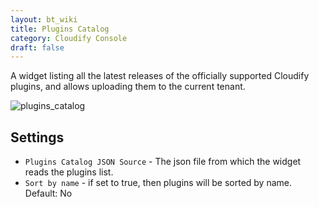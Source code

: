 ```yaml
---
layout: bt_wiki
title: Plugins Catalog
category: Cloudify Console
draft: false
---
```

A widget listing all the latest releases of the officially supported Cloudify plugins, and allows uploading them to the current tenant. 

![plugins_catalog]( /images/ui/widgets/plugins-catalog.png )


## Settings

* `Plugins Catalog JSON Source`  - The json file from which the widget reads the plugins list. 
* `Sort by name` -  if set to true, then plugins will be sorted by name. Default: No
